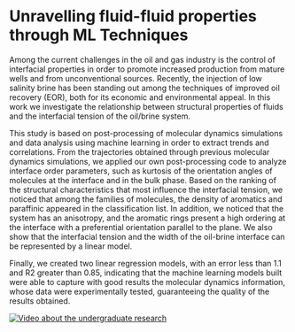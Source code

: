 # Unravelling fluid-fluid properties through ML Techniques

Among the current challenges in the oil and gas industry is the control of interfacial properties in order to promote increased production from mature wells and from unconventional sources. Recently, the injection of low salinity brine has been standing out among the techniques of improved oil recovery (EOR), both for its economic and environmental appeal. In this work we investigate the relationship between structural properties of fluids and the interfacial tension of the oil/brine system. 

This study is based on post-processing of molecular dynamics simulations and data analysis using machine learning in order to extract trends and correlations. From the trajectories obtained through previous molecular dynamics simulations, we applied our own post-processing code to analyze interface order parameters, such as kurtosis of the orientation angles of molecules at the interface and in the bulk phase. Based on the ranking of the structural characteristics that most influence the interfacial tension, we noticed that among the families of molecules, the density of aromatics and paraffinic appeared in the classification list. In addition, we noticed that the system has an anisotropy, and the aromatic rings present a high ordering at the interface with a preferential orientation parallel to the plane. We also show that the interfacial tension and the width of the oil-brine interface can be represented by a linear model. 

Finally, we created two linear regression models, with an error less than 1.1 and R2 greater than 0.85, indicating that the machine learning models built were able to capture with good results the molecular dynamics information, whose data were experimentally tested, guaranteeing the quality of the results obtained.


[![Video about the undergraduate research](https://img.youtube.com/vi/watch?v=pyStGPaQumE/0.jpg)](https://www.youtube.com/watch?v=pyStGPaQumE)
